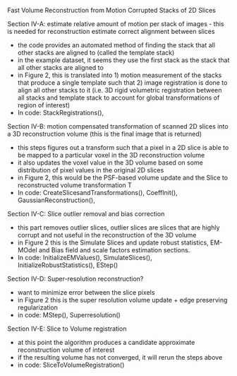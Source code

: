 Fast Volume Reconstruction from Motion Corrupted Stacks of 2D Slices

Section IV-A: estimate relative amount of motion per stack of images - this is needed for reconstruction estimate correct alignment between slices
 * the code provides an automated method of finding the stack that all other stacks are aligned to (called the template stack)
 * in the example dataset, it seems they use the first stack as the stack that all other stacks are aligned to
 * in Figure 2, this is translated into 1) motion measurement of the stacks that produce a single template such that 2) image registration is done to align all other stacks to it (i.e. 3D rigid volumetric registration between all stacks and template stack to account for global transformations of region of interest)
 * In code: StackRegistrations(),

Section IV-B: motion compensated transformation of scanned 2D slices into a 3D reconstruction volume (this is the final image that is returned)
 * this steps figures out a transform such that a pixel in a 2D slice is able to be mapped to a particular voxel in the 3D reconstruction volume
 * it also updates the voxel value in the 3D volume based on some distribution of pixel values in the original 2D slices
 * in Figure 2, this would be the PSF-based volume update and the Slice to reconstructed volume transformation T
 * In code: CreateSlicesandTransformations(), CoeffInit(), GaussianReconstruction(),

Section IV-C: Slice outlier removal and bias correction
 * this part removes outlier slices, outlier slices are slices that are highly corrupt and not useful in the reconstruction of the 3D volume
 * in Figure 2 this is the Simulate Slices and update robust statistics, EM-MOdel and Bias field and scale factors estimation sections.
 * In code: InitializeEMValues(), SimulateSlices(), InitializeRobustStatistics(), EStep()

Section IV-D: Super-resolution reconstruction?
 * want to minimize error between the slice pixels
 * in Figure 2 this is the super resolution volume update + edge preserving regularization
 * in code: MStep(), Superresolution()

Section IV-E: Slice to Volume registration
 * at this point the algorithm produces a candidate approximate reconstruction volume of interest
 * if the resulting volume has not converged, it will rerun the steps above
 * in code: SliceToVolumeRegistration()

